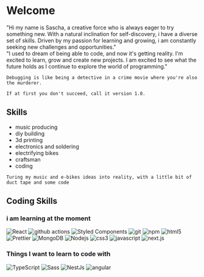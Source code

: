 # Welcome 

"Hi my name is Sascha, a creative force who is always eager to try something new. With a natural inclination for self-discovery, i have a diverse set of skills. Driven by my passion for learning and growing, i am constantly seeking new challenges and opportunities."<br>
"I used to dream of being able to code, and now it's getting reality. I'm excited to learn, grow and create new projects. I am excited to see what the future holds as I continue to explore the world of programming."<br>

`Debugging is like being a detective in a crime movie where you're also the murderer.`

`If at first you don't succeed, call it version 1.0.` 



## Skills
- music producing
- diy building 
- 3d printing 
- electronics and soldering
- electrifying bikes
- craftsman
- coding

`Turing my music and e-bikes ideas into reality, with a little bit of duct tape and some code`






## Coding Skills

<h3>i am learning at the moment</h3>
<p>
  <img alt="React" src="https://img.shields.io/badge/-React-45b8d8?style=flat-square&logo=react&logoColor=white" />
  <img alt="github actions" src="https://img.shields.io/badge/-Github_Actions-2088FF?style=flat-square&logo=github-actions&logoColor=white" />
  <img alt="Styled Components" src="https://img.shields.io/badge/-Styled_Components-db7092?style=flat-square&logo=styled-components&logoColor=white" />
  <img alt="git" src="https://img.shields.io/badge/-Git-F05032?style=flat-square&logo=git&logoColor=white" />
  <img alt="npm" src="https://img.shields.io/badge/-NPM-CB3837?style=flat-square&logo=npm&logoColor=white" />
  <img alt="html5" src="https://img.shields.io/badge/-HTML5-E34F26?style=flat-square&logo=html5&logoColor=white" />
  <img alt="Prettier" src="https://img.shields.io/badge/-Prettier-F7B93E?style=flat-square&logo=prettier&logoColor=white" />
  <img alt="MongoDB" src="https://img.shields.io/badge/-MongoDB-13aa52?style=flat-square&logo=mongodb&logoColor=white" />
  <img alt="Nodejs" src="https://img.shields.io/badge/-Nodejs-43853d?style=flat-square&logo=Node.js&logoColor=white" />
  <img alt="css3" src="https://img.shields.io/badge/-CSS3-1572B6?style=flat-square&logo=css3&logoColor=white" />
  <img alt="javascript" src="https://img.shields.io/badge/-JavaScript-F7DF1E?style=flat-square&logo=javascript&logoColor=white" />
  <img alt="next.js" src="https://img.shields.io/badge/-Next.js-333333?style=flat-square&logo=next.js&logoColor=white" />




</p>

<h3>Things I want to learn to code with</h3>
<p>
  <img alt="TypeScript" src="https://img.shields.io/badge/-TypeScript-007ACC?style=flat-square&logo=typescript&logoColor=white" />
  <img alt="Sass" src="https://img.shields.io/badge/-Sass-CC6699?style=flat-square&logo=sass&logoColor=white" />
  <img alt="NestJs" src="https://img.shields.io/badge/-NestJs-ea2845?style=flat-square&logo=nestjs&logoColor=white" />
  <img alt="angular" src="https://img.shields.io/badge/-Angular-DD0031?style=flat-square&logo=angular&logoColor=white" />
</p>
